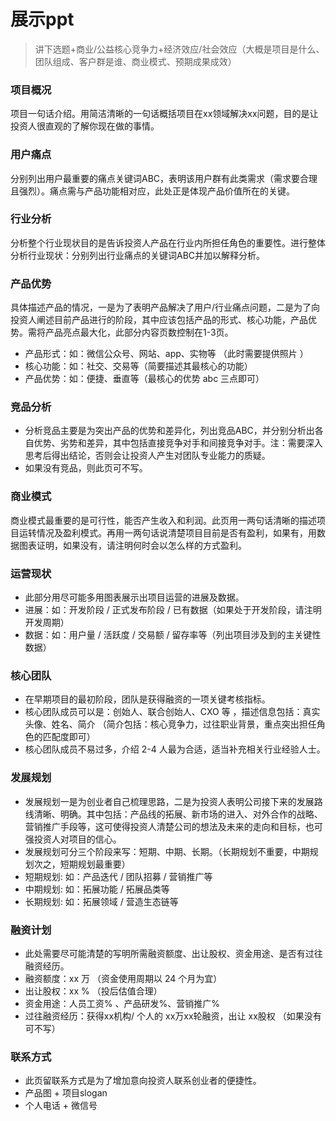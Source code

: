 # 展示ppt
> 讲下选题+商业/公益核心竞争力+经济效应/社会效应（大概是项目是什么、团队组成、客户群是谁、商业模式、预期成果成效）

### 项目概况

项目一句话介绍。用简洁清晰的一句话概括项目在xx领域解决xx问题，目的是让投资人很直观的了解你现在做的事情。

### 用户痛点
分别列出用户最重要的痛点关键词ABC，表明该用户群有此类需求（需求要合理且强烈）。痛点需与产品功能相对应，此处正是体现产品价值所在的关键。

### 行业分析

分析整个行业现状目的是告诉投资人产品在行业内所担任角色的重要性。进行整体分析行业现状：分别列出行业痛点的关键词ABC并加以解释分析。

### 产品优势

具体描述产品的情况，一是为了表明产品解决了用户/行业痛点问题，二是为了向投资人阐述目前产品进行的阶段，其中应该包括产品的形式、核心功能，产品优势。需将产品亮点最大化，此部分内容页数控制在1-3页。
-   产品形式：如：微信公众号、网站、app、实物等 （此时需要提供照片 ）
-   核心功能：如：社交、交易等（简要描述其最核心的功能）
-   产品优势：如：便捷、垂直等（最核心的优势 abc 三点即可）

### 竞品分析

- 分析竞品主要是为突出产品的优势和差异化，列出竞品ABC，并分别分析出各自优势、劣势和差异，其中包括直接竞争对手和间接竞争对手。注：需要深入思考后得出结论，否则会让投资人产生对团队专业能力的质疑。
- 如果没有竞品，则此页可不写。

### 商业模式

商业模式最重要的是可行性，能否产生收入和利润。此页用一两句话清晰的描述项目运转情况及盈利模式。再用一两句话说清楚项目目前是否有盈利，如果有，用数据图表证明，如果没有，请注明何时会以怎么样的方式盈利。

### 运营现状

-   此部分用尽可能多用图表展示出项目运营的进展及数据。
-   进展：如：开发阶段 / 正式发布阶段 / 已有数据（如果处于开发阶段，请注明开发周期）
-   数据：如：用户量 / 活跃度 / 交易额 / 留存率等（列出项目涉及到的主关键性数据）

###  核心团队

-   在早期项目的最初阶段，团队是获得融资的一项关键考核指标。
-   核心团队成员可以是：创始人、联合创始人、CXO 等 ，描述信息包括：真实头像、姓名、简介 （简介包括：核心竞争力，过往职业背景，重点突出担任角色的匹配度即可）
-   核心团队成员不易过多，介绍 2-4 人最为合适，适当补充相关行业经验人士。

### 发展规划

-   发展规划一是为创业者自己梳理思路，二是为投资人表明公司接下来的发展路线清晰、明确。其中包括：产品线的拓展、新市场的进入、对外合作的战略、营销推广手段等，这可使得投资人清楚公司的想法及未来的走向和目标，也可强投资人对项目的信心。
-   发展规划可分三个阶段来写：短期、中期、长期。（长期规划不重要，中期规划次之，短期规划最重要）
-   短期规划: 如：产品迭代 / 团队招募 / 营销推广等
-   中期规划: 如：拓展功能 / 拓展品类等
-   长期规划: 如：拓展领域 / 营造生态链等

### 融资计划

-   此处需要尽可能清楚的写明所需融资额度、出让股权、资金用途、是否有过往融资经历。
-   融资额度：xx 万 （资金使用周期以 24 个月为宜）
-   出让股权：xx % （投后估值合理）
-   资金用途：人员工资% 、产品研发%、营销推广%
-   过往融资经历：获得xx机构/ 个人的 xx万xx轮融资，出让 xx股权 （如果没有可不写）

### 联系方式

-   此页留联系方式是为了增加意向投资人联系创业者的便捷性。
-   产品图 + 项目slogan
-   个人电话 + 微信号